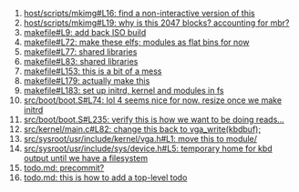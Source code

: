 1. [host/scripts/mkimg#L16: find a non-interactive version of this](host/scripts/mkimg#L16)
2. [host/scripts/mkimg#L19: why is this 2047 blocks? accounting for mbr?](host/scripts/mkimg#L19)
3. [makefile#L9: add back ISO build](makefile#L9)
4. [makefile#L72: make these elfs; modules as flat bins for now](makefile#L72)
5. [makefile#L77: shared libraries](makefile#L77)
6. [makefile#L83: shared libraries](makefile#L83)
7. [makefile#L153: this is a bit of a mess](makefile#L153)
8. [makefile#L179: actually make this](makefile#L179)
9. [makefile#L183: set up initrd, kernel and modules in fs](makefile#L183)
10. [src/boot/boot.S#L74: lol 4 seems nice for now. resize once we make initrd](src/boot/boot.S#L74)
11. [src/boot/boot.S#L235: verify this is how we want to be doing reads...](src/boot/boot.S#L235)
12. [src/kernel/main.c#L82: change this back to vga_write(kbdbuf);](src/kernel/main.c#L82)
13. [src/sysroot/usr/include/kernel/vga.h#L1: move this to module/](src/sysroot/usr/include/kernel/vga.h#L1)
14. [src/sysroot/usr/include/sys/device.h#L5: temporary home for kbd output until we have a filesystem](src/sysroot/usr/include/sys/device.h#L5)
15. [todo.md: precommit?](todo.md)
16. [todo.md: this is how to add a top-level todo](todo.md)

[comment]: # (precommit?)
[comment]: # (this is how to add a top-level todo)
